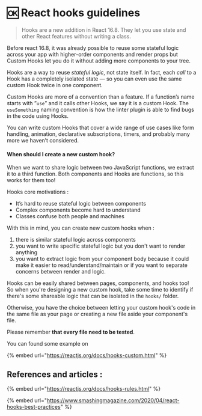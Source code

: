 # 🆗 React hooks guidelines

> Hooks are a new addition in React 16.8. They let you use state and other React features without writing a class.

Before react 16.8, it was already possible to reuse some stateful logic across your app with higher-order components and render props but Custom Hooks let you do it without adding more components to your tree.

Hooks are a way to reuse _stateful logic_, not state itself. In fact, each _call_ to a Hook has a completely isolated state — so you can even use the same custom Hook twice in one component.

Custom Hooks are more of a convention than a feature. If a function’s name starts with ”`use`” and it calls other Hooks, we say it is a custom Hook. The `useSomething` naming convention is how the linter plugin is able to find bugs in the code using Hooks.

You can write custom Hooks that cover a wide range of use cases like form handling, animation, declarative subscriptions, timers, and probably many more we haven’t considered.

#### When should I create a new custom hook?

When we want to share logic between two JavaScript functions, we extract it to a third function. Both components and Hooks are functions, so this works for them too!

Hooks core motivations :

* It’s hard to reuse stateful logic between components
* Complex components become hard to understand
* Classes confuse both people and machines

With this in mind, you can create new custom hooks when :

1. there is similar stateful logic across components
2. you want to write specific stateful logic but you don't want to render anything
3. you want to extract logic from your component body because it could make it easier to read/understand/maintain or if you want to separate concerns between render and logic.

Hooks can be easily shared between pages, components, and hooks too! So when you're designing a new custom hook, take some time to identify if there's some shareable logic that can be isolated in the `hooks/` folder.

Otherwise, you have the choice between letting your custom hook's code in the same file as your page or creating a new file aside your component's file.

Please remember **that every file need to be tested**.

You can found some example on

{% embed url="https://reactjs.org/docs/hooks-custom.html" %}

## References and articles :

{% embed url="https://reactjs.org/docs/hooks-rules.html" %}

{% embed url="https://www.smashingmagazine.com/2020/04/react-hooks-best-practices" %}
